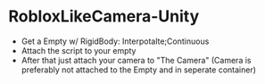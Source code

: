 # RobloxLikeCamera-Unity
- Get a Empty w/ RigidBody: Interpotalte;Continuous
- Attach the script to your empty
- After that just attach your camera to "The Camera" (Camera is preferably not attached to the Empty and in seperate container)
